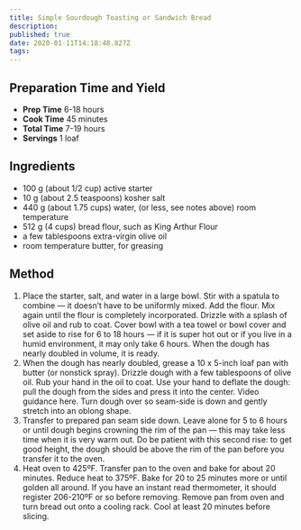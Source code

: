 ```yaml
---
title: Simple Sourdough Toasting or Sandwich Bread
description:
published: true
date: 2020-01-11T14:18:48.827Z
tags:
---
```


## Preparation Time and Yield

- **Prep Time** 6-18 hours
- **Cook Time** 45 minutes
- **Total Time** 7-19 hours
- **Servings** 1 loaf

## Ingredients

- 100 g (about 1/2 cup) active starter
- 10 g (about 2.5 teaspoons) kosher salt
- 440 g (about 1.75 cups) water, (or less, see notes above) room temperature
- 512 g (4 cups) bread flour, such as King Arthur Flour
- a few tablespoons extra-virgin olive oil
- room temperature butter, for greasing

## Method

1. Place the starter, salt, and water in a large bowl. Stir with a spatula to combine — it doesn’t have to be uniformly mixed. Add the flour. Mix again until the flour is completely incorporated. Drizzle with a splash of olive oil and rub to coat. Cover bowl with a tea towel or bowl cover and set aside to rise for 6 to 18 hours — if it is super hot out or if you live in a humid environment, it may only take 6 hours. When the dough has nearly doubled in volume, it is ready.
2. When the dough has nearly doubled, grease a 10 x 5-inch loaf pan with butter (or nonstick spray). Drizzle dough with a few tablespoons of olive oil. Rub your hand in the oil to coat. Use your hand to deflate the dough: pull the dough from the sides and press it into the center. Video guidance here. Turn dough over so seam-side is down and gently stretch into an oblong shape.
3. Transfer to prepared pan seam side down. Leave alone for 5 to 6 hours or until dough begins crowning the rim of the pan — this may take less time when it is very warm out. Do be patient with this second rise: to get good height, the dough should be above the rim of the pan before you transfer it to the oven.
4. Heat oven to 425ºF. Transfer pan to the oven and bake for about 20 minutes. Reduce heat to 375ºF. Bake for 20 to 25 minutes more or until golden all around. If you have an instant read thermometer, it should register 206-210ºF or so before removing. Remove pan from oven and turn bread out onto a cooling rack. Cool at least 20 minutes before slicing.
